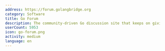```yaml
---
address: https://forum.golangbridge.org
category: Software
title: Go Forum
description: The community-driven Go discussion site that keeps on giving
userCount: 5953
icon: go-forum.png
activity: medium
language: en
---
```


